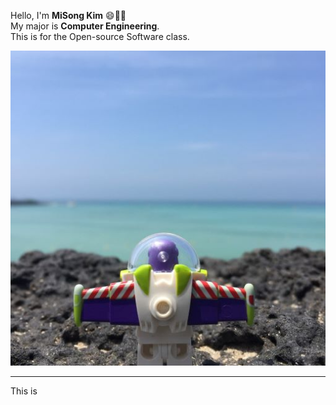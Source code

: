 Hello, I'm **MiSong Kim** :smile::rabbit::strawberry:  
My major is **Computer Engineering**.  
This is for the Open-source Software class.  

![buzzlightyear](https://github.com/doremissong/strawberry/blob/main/buzzlightyear.jpg)

------
This is
